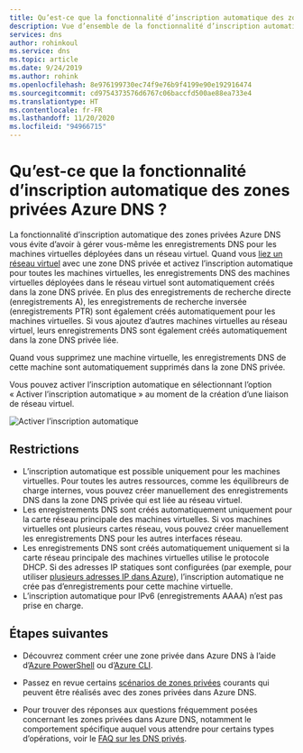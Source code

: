 ```yaml
---
title: Qu’est-ce que la fonctionnalité d’inscription automatique des zones privées Azure DNS ?
description: Vue d’ensemble de la fonctionnalité d’inscription automatique des zones privées Azure DNS
services: dns
author: rohinkoul
ms.service: dns
ms.topic: article
ms.date: 9/24/2019
ms.author: rohink
ms.openlocfilehash: 8e976199730ec74f9e76b9f4199e90e192916474
ms.sourcegitcommit: cd9754373576d6767c06baccfd500ae88ea733e4
ms.translationtype: HT
ms.contentlocale: fr-FR
ms.lasthandoff: 11/20/2020
ms.locfileid: "94966715"
---
```

# <a name="what-is-the-autoregistration-feature-of-azure-dns-private-zones"></a>Qu’est-ce que la fonctionnalité d’inscription automatique des zones privées Azure DNS ?

La fonctionnalité d’inscription automatique des zones privées Azure DNS vous évite d’avoir à gérer vous-même les enregistrements DNS pour les machines virtuelles déployées dans un réseau virtuel. Quand vous [liez un réseau virtuel](./private-dns-virtual-network-links.md) avec une zone DNS privée et activez l’inscription automatique pour toutes les machines virtuelles, les enregistrements DNS des machines virtuelles déployées dans le réseau virtuel sont automatiquement créés dans la zone DNS privée. En plus des enregistrements de recherche directe (enregistrements A), les enregistrements de recherche inversée (enregistrements PTR) sont également créés automatiquement pour les machines virtuelles.
Si vous ajoutez d’autres machines virtuelles au réseau virtuel, leurs enregistrements DNS sont également créés automatiquement dans la zone DNS privée liée.

Quand vous supprimez une machine virtuelle, les enregistrements DNS de cette machine sont automatiquement supprimés dans la zone DNS privée.

Vous pouvez activer l’inscription automatique en sélectionnant l’option « Activer l’inscription automatique » au moment de la création d’une liaison de réseau virtuel.

![Activer l’inscription automatique](./media/privatedns-concepts/enable-autoregistration.png)

## <a name="restrictions"></a>Restrictions

* L’inscription automatique est possible uniquement pour les machines virtuelles. Pour toutes les autres ressources, comme les équilibreurs de charge internes, vous pouvez créer manuellement des enregistrements DNS dans la zone DNS privée qui est liée au réseau virtuel.
* Les enregistrements DNS sont créés automatiquement uniquement pour la carte réseau principale des machines virtuelles. Si vos machines virtuelles ont plusieurs cartes réseau, vous pouvez créer manuellement les enregistrements DNS pour les autres interfaces réseau.
* Les enregistrements DNS sont créés automatiquement uniquement si la carte réseau principale des machines virtuelles utilise le protocole DHCP. Si des adresses IP statiques sont configurées (par exemple, pour utiliser [plusieurs adresses IP dans Azure](../virtual-network/virtual-network-multiple-ip-addresses-portal.md#os-config)), l’inscription automatique ne crée pas d’enregistrements pour cette machine virtuelle.
* L’inscription automatique pour IPv6 (enregistrements AAAA) n’est pas prise en charge.

## <a name="next-steps"></a>Étapes suivantes

* Découvrez comment créer une zone privée dans Azure DNS à l’aide d’[Azure PowerShell](./private-dns-getstarted-powershell.md) ou d’[Azure CLI](./private-dns-getstarted-cli.md).

* Passez en revue certains [scénarios de zones privées](./private-dns-scenarios.md) courants qui peuvent être réalisés avec des zones privées dans Azure DNS.

* Pour trouver des réponses aux questions fréquemment posées concernant les zones privées dans Azure DNS, notamment le comportement spécifique auquel vous attendre pour certains types d’opérations, voir le [FAQ sur les DNS privés](./dns-faq-private.md).